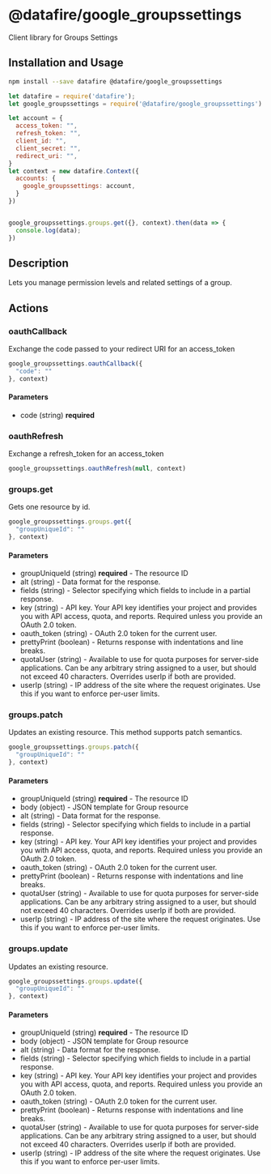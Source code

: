 # @datafire/google_groupssettings

Client library for Groups Settings

## Installation and Usage
```bash
npm install --save datafire @datafire/google_groupssettings
```

```js
let datafire = require('datafire');
let google_groupssettings = require('@datafire/google_groupssettings').actions;

let account = {
  access_token: "",
  refresh_token: "",
  client_id: "",
  client_secret: "",
  redirect_uri: "",
}
let context = new datafire.Context({
  accounts: {
    google_groupssettings: account,
  }
})


google_groupssettings.groups.get({}, context).then(data => {
  console.log(data);
})
```

## Description
Lets you manage permission levels and related settings of a group.

## Actions
### oauthCallback
Exchange the code passed to your redirect URI for an access_token


```js
google_groupssettings.oauthCallback({
  "code": ""
}, context)
```

#### Parameters
* code (string) **required**

### oauthRefresh
Exchange a refresh_token for an access_token


```js
google_groupssettings.oauthRefresh(null, context)
```


### groups.get
Gets one resource by id.


```js
google_groupssettings.groups.get({
  "groupUniqueId": ""
}, context)
```

#### Parameters
* groupUniqueId (string) **required** - The resource ID
* alt (string) - Data format for the response.
* fields (string) - Selector specifying which fields to include in a partial response.
* key (string) - API key. Your API key identifies your project and provides you with API access, quota, and reports. Required unless you provide an OAuth 2.0 token.
* oauth_token (string) - OAuth 2.0 token for the current user.
* prettyPrint (boolean) - Returns response with indentations and line breaks.
* quotaUser (string) - Available to use for quota purposes for server-side applications. Can be any arbitrary string assigned to a user, but should not exceed 40 characters. Overrides userIp if both are provided.
* userIp (string) - IP address of the site where the request originates. Use this if you want to enforce per-user limits.

### groups.patch
Updates an existing resource. This method supports patch semantics.


```js
google_groupssettings.groups.patch({
  "groupUniqueId": ""
}, context)
```

#### Parameters
* groupUniqueId (string) **required** - The resource ID
* body (object) - JSON template for Group resource
* alt (string) - Data format for the response.
* fields (string) - Selector specifying which fields to include in a partial response.
* key (string) - API key. Your API key identifies your project and provides you with API access, quota, and reports. Required unless you provide an OAuth 2.0 token.
* oauth_token (string) - OAuth 2.0 token for the current user.
* prettyPrint (boolean) - Returns response with indentations and line breaks.
* quotaUser (string) - Available to use for quota purposes for server-side applications. Can be any arbitrary string assigned to a user, but should not exceed 40 characters. Overrides userIp if both are provided.
* userIp (string) - IP address of the site where the request originates. Use this if you want to enforce per-user limits.

### groups.update
Updates an existing resource.


```js
google_groupssettings.groups.update({
  "groupUniqueId": ""
}, context)
```

#### Parameters
* groupUniqueId (string) **required** - The resource ID
* body (object) - JSON template for Group resource
* alt (string) - Data format for the response.
* fields (string) - Selector specifying which fields to include in a partial response.
* key (string) - API key. Your API key identifies your project and provides you with API access, quota, and reports. Required unless you provide an OAuth 2.0 token.
* oauth_token (string) - OAuth 2.0 token for the current user.
* prettyPrint (boolean) - Returns response with indentations and line breaks.
* quotaUser (string) - Available to use for quota purposes for server-side applications. Can be any arbitrary string assigned to a user, but should not exceed 40 characters. Overrides userIp if both are provided.
* userIp (string) - IP address of the site where the request originates. Use this if you want to enforce per-user limits.


